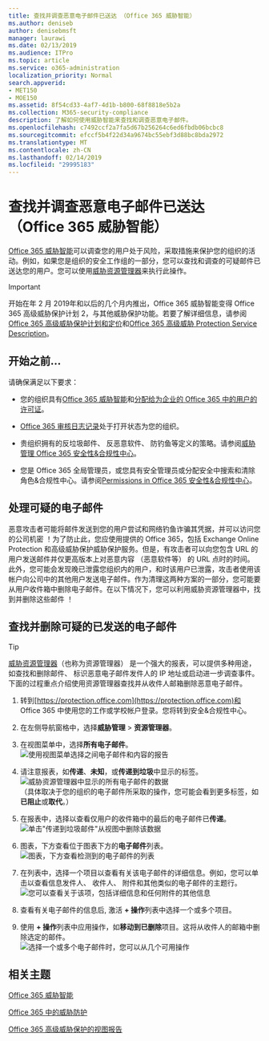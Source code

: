 ```yaml
---
title: 查找并调查恶意电子邮件已送达 （Office 365 威胁智能）
ms.author: deniseb
author: denisebmsft
manager: laurawi
ms.date: 02/13/2019
ms.audience: ITPro
ms.topic: article
ms.service: o365-administration
localization_priority: Normal
search.appverid:
- MET150
- MOE150
ms.assetid: 8f54cd33-4af7-4d1b-b800-68f8818e5b2a
ms.collection: M365-security-compliance
description: 了解如何使用威胁智能来查找和调查恶意电子邮件。
ms.openlocfilehash: c7492ccf2a7fa5d67b256264c6ed6fbdb06bcbc8
ms.sourcegitcommit: efccf5b4f22d34a9674bc55ebf3d88bc8bda2972
ms.translationtype: MT
ms.contentlocale: zh-CN
ms.lasthandoff: 02/14/2019
ms.locfileid: "29995183"
---
```

# <a name="find-and-investigate-malicious-email-that-was-delivered-office-365-threat-intelligence"></a>查找并调查恶意电子邮件已送达 （Office 365 威胁智能）

[Office 365 威胁智能](office-365-ti.md)可以调查您的用户处于风险，采取措施来保护您的组织的活动。例如，如果您是组织的安全工作组的一部分，您可以查找和调查的可疑邮件已送达您的用户。您可以使用[威胁资源管理器](get-started-with-ti.md#threat-explorer)来执行此操作。
  
> [!IMPORTANT]
> 开始在年 2 月 2019年和以后的几个月内推出，Office 365 威胁智能变得 Office 365 高级威胁保护计划 2，与其他威胁保护功能。若要了解详细信息，请参阅[Office 365 高级威胁保护计划和定价](https://products.office.com/exchange/advance-threat-protection)和[Office 365 高级威胁 Protection Service Description](https://docs.microsoft.com/office365/servicedescriptions/office-365-advanced-threat-protection-service-description)。
  
## <a name="before-you-begin"></a>开始之前...

请确保满足以下要求：
  
- 您的组织具有[Office 365 威胁智能](office-365-ti.md)和[分配给为企业的 Office 365 中的用户的许可证](https://support.office.com/article/997596b5-4173-4627-b915-36abac6786dc)。
    
- [Office 365 审核日志记录](turn-audit-log-search-on-or-off.md)处于打开状态为您的组织。 
    
- 贵组织拥有的反垃圾邮件、 反恶意软件、 防钓鱼等定义的策略。请参阅[威胁管理 Office 365 安全性&amp;合规性中心](threat-management.md)。
    
- 您是 Office 365 全局管理员，或您具有安全管理员或分配安全中搜索和清除角色&amp;合规性中心。请参阅[Permissions in Office 365 安全性&amp;合规性中心](permissions-in-the-security-and-compliance-center.md)。
    
## <a name="dealing-with-suspicious-emails"></a>处理可疑的电子邮件

恶意攻击者可能将邮件发送到您的用户尝试和网络钓鱼诈骗其凭据，并可以访问您的公司机密 ！为了防止此，您应使用提供的 Office 365，包括 Exchange Online Protection 和高级威胁保护威胁保护服务。但是，有攻击者可以向您包含 URL 的用户发送邮件并仅更高版本上对恶意内容 （恶意软件等） 的 URL 点时的时间。此外，您可能会发现晚已泄露您组织内的用户，和时该用户已泄露，攻击者使用该帐户向公司中的其他用户发送电子邮件。作为清理这两种方案的一部分，您可能要从用户收件箱中删除电子邮件。在以下情况下，您可以利用威胁资源管理器中，找到并删除这些邮件 ！
  
## <a name="find-and-delete-suspicious-email-that-was-delivered"></a>查找并删除可疑的已发送的电子邮件

> [!TIP]
> [威胁资源管理器](get-started-with-ti.md#threat-explorer)（也称为资源管理器） 是一个强大的报表，可以提供多种用途，如查找和删除邮件、 标识恶意电子邮件发件人的 IP 地址或启动进一步调查事件。下面的过程重点介绍使用资源管理器查找并从收件人邮箱删除恶意电子邮件。 
  
1. 转到[https://protection.office.com](https://protection.office.com)和 Office 365 中使用您的工作或学校帐户登录。您将转到安全&amp;合规性中心。 
    
2. 在左侧导航窗格中，选择**威胁管理** \> **资源管理器**。
    
3. 在视图菜单中，选择**所有电子邮件**。<br/>![使用视图菜单选择之间电子邮件和内容的报告](media/d39013ff-93b6-42f6-bee5-628895c251c2.png)
  
4. 请注意报表，如**传递**、**未知**，或**传递到垃圾**中显示的标签。<br/>![威胁资源管理器中显示的所有电子邮件的数据](media/208826ed-a85e-446f-b276-b5fdc312fbcb.png)<br/>（具体取决于您的组织的电子邮件所采取的操作，您可能会看到更多标签，如**已阻止**或**取代**。）
    
5. 在报表中，选择以查看仅用户的收件箱中的最后的电子邮件已**传递**。<br/>![单击"传递到垃圾邮件"从视图中删除该数据](media/e6fb2e47-461e-4f6f-8c65-c331bd858758.png)
  
6. 图表，下方查看位于图表下方的**电子邮件**列表。<br/>![图表，下方查看检测到的电子邮件的列表](media/dfb60590-1236-499d-97da-86c68621e2bc.png)
  
7. 在列表中，选择一个项目以查看有关该电子邮件的详细信息。例如，您可以单击以查看信息发件人、 收件人、 附件和其他类似的电子邮件的主题行。<br/>![您可以查看关于该项，包括详细信息和任何附件的其他信息](media/5a5707c3-d62a-4610-ae7b-900fff8708b2.png)
  
8. 查看有关电子邮件的信息后, 激活 **+ 操作**列表中选择一个或多个项目。
    
9. 使用 **+ 操作**列表中应用操作，如**移动到已删除**项目。这将从收件人的邮箱中删除选定的邮件。<br/>![选择一个或多个电子邮件时，您可以从几个可用操作](media/ef12e10c-60a7-4f66-8f76-68d77ae26de1.png)
  
## <a name="related-topics"></a>相关主题

[Office 365 威胁智能](office-365-ti.md)
  
[Office 365 中的威胁防护](protect-against-threats.md)
  
[Office 365 高级威胁保护的视图报告](view-reports-for-atp.md)
  

